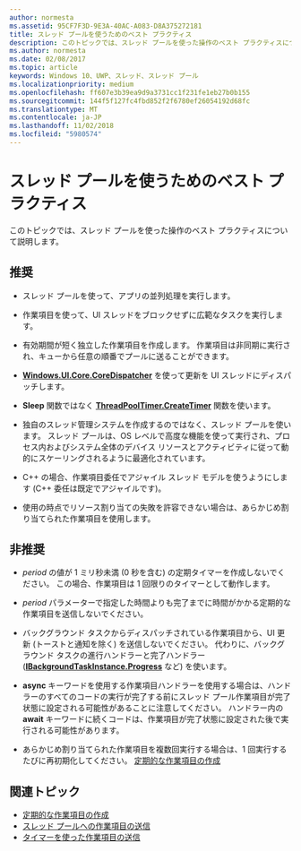 ```yaml
---
author: normesta
ms.assetid: 95CF7F3D-9E3A-40AC-A083-D8A375272181
title: スレッド プールを使うためのベスト プラクティス
description: このトピックでは、スレッド プールを使った操作のベスト プラクティスについて説明します。
ms.author: normesta
ms.date: 02/08/2017
ms.topic: article
keywords: Windows 10、UWP、スレッド、スレッド プール
ms.localizationpriority: medium
ms.openlocfilehash: ff607e3b39ea9d9a3731cc1f231fe1eb27b0b155
ms.sourcegitcommit: 144f5f127fc4fbd852f2f6780ef26054192d68fc
ms.translationtype: MT
ms.contentlocale: ja-JP
ms.lasthandoff: 11/02/2018
ms.locfileid: "5980574"
---
```

# <a name="best-practices-for-using-the-thread-pool"></a>スレッド プールを使うためのベスト プラクティス

このトピックでは、スレッド プールを使った操作のベスト プラクティスについて説明します。

## <a name="dos"></a>推奨


-   スレッド プールを使って、アプリの並列処理を実行します。

-   作業項目を使って、UI スレッドをブロックせずに広範なタスクを実行します。

-   有効期間が短く独立した作業項目を作成します。 作業項目は非同期に実行され、キューから任意の順番でプールに送ることができます。

-   [**Windows.UI.Core.CoreDispatcher**](https://msdn.microsoft.com/library/windows/apps/BR208211) を使って更新を UI スレッドにディスパッチします。

-   **Sleep** 関数ではなく [**ThreadPoolTimer.CreateTimer**](https://msdn.microsoft.com/library/windows/apps/Hh967921) 関数を使います。

-   独自のスレッド管理システムを作成するのではなく、スレッド プールを使います。 スレッド プールは、OS レベルで高度な機能を使って実行され、プロセス内およびシステム全体のデバイス リソースとアクティビティに従って動的にスケーリングされるように最適化されています。

-   C++ の場合、作業項目委任でアジャイル スレッド モデルを使うようにします (C++ 委任は既定でアジャイルです)。

-   使用の時点でリソース割り当ての失敗を許容できない場合は、あらかじめ割り当てられた作業項目を使用します。

## <a name="donts"></a>非推奨


-   *period* の値が 1 ミリ秒未満 (0 秒を含む) の定期タイマーを作成しないでください。 この場合、作業項目は 1 回限りのタイマーとして動作します。

-   *period* パラメーターで指定した時間よりも完了までに時間がかかる定期的な作業項目を送信しないでください。

-   バックグラウンド タスクからディスパッチされている作業項目から、UI 更新 (トーストと通知を除く) を送信しないでください。 代わりに、バックグラウンド タスクの進行ハンドラーと完了ハンドラー ([**IBackgroundTaskInstance.Progress**](https://msdn.microsoft.com/library/windows/apps/BR224800) など) を使います。

-   **async** キーワードを使用する作業項目ハンドラーを使用する場合は、ハンドラーのすべてのコードの実行が完了する前にスレッド プール作業項目が完了状態に設定される可能性があることに注意してください。 ハンドラー内の **await** キーワードに続くコードは、作業項目が完了状態に設定された後で実行される可能性があります。

-   あらかじめ割り当てられた作業項目を複数回実行する場合は、1 回実行するたびに再初期化してください。 [定期的な作業項目の作成](create-a-periodic-work-item.md)

## <a name="related-topics"></a>関連トピック


* [定期的な作業項目の作成](create-a-periodic-work-item.md)
* [スレッド プールへの作業項目の送信](submit-a-work-item-to-the-thread-pool.md)
* [タイマーを使った作業項目の送信](use-a-timer-to-submit-a-work-item.md)
